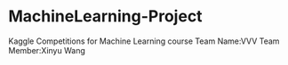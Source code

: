 # MachineLearning-Project
Kaggle Competitions for Machine Learning course
Team Name:VVV
Team Member:Xinyu Wang
